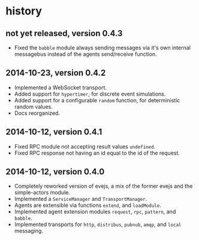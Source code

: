 # history


## not yet released, version 0.4.3

- Fixed the `babble` module always sending messages via it's own internal
  messagebus instead of the agents send/receive function.


## 2014-10-23, version 0.4.2

- Implemented a WebSocket transport.
- Added support for `hypertimer`, for discrete event simulations.
- Added support for a configurable `random` function, for deterministic random 
  values.
- Docs reorganized.


## 2014-10-12, version 0.4.1

- Fixed RPC module not accepting result values `undefined`.
- Fixed RPC response not having an id equal to the id of the request.


## 2014-10-12, version 0.4.0

- Completely reworked version of evejs, a mix of the former evejs and the 
  simple-actors module.
- Implemented a `ServiceManager` and `TransportManager`.
- Agents are extensible via functions `extend`, and `loadModule`. 
- Implemented agent extension modules `request`, `rpc`, `pattern`, and `babble`.
- Implemented transports for `http`, `distribus`, `pubnub`, `amqp`, and `local`
  messaging.
